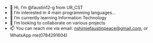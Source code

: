 - 👋 Hi, I’m @faustin12-g from UR_CST
- 👀 I’m interested in 4 main programming languages...
- 🌱 I’m currently learning Information Technology 
- 💞️ I’m looking to collaborate on various projects
- 📫 You can reach me via email: nshimiefaustinpeace@gmail.com, or WhatsApp me(0784291604)

<!---
faustin12-g/faustin12-g is a ✨ special ✨ repository because its `README.md` (this file) appears on your GitHub profile.
You can click the Preview link to take a look at your changes.
--->
